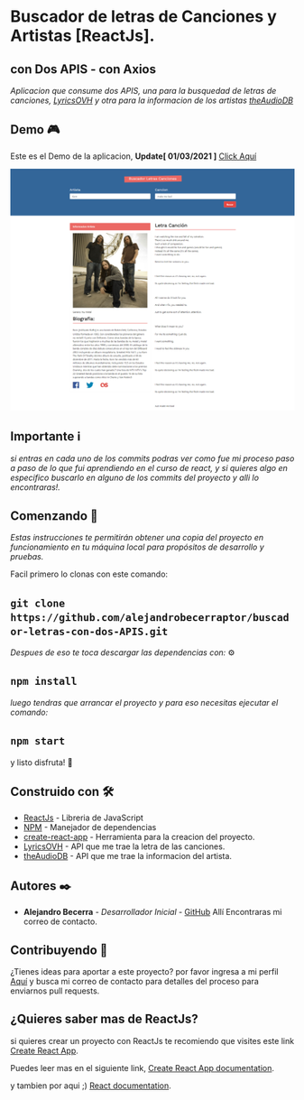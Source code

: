 # Buscador de letras de Canciones y Artistas [ReactJs].
## con Dos APIS - con Axios

_Aplicacion que consume dos APIS, una para la busquedad de letras de canciones, [LyricsOVH](https://lyricsovh.docs.apiary.io/#reference) y otra para la informacion de los artistas [theAudioDB](https://www.theaudiodb.com/api_guide.php)_

## Demo 🎮

Este es el Demo de la aplicacion, **Update[ 01/03/2021 ]** [Click Aquí](https://dreamy-hopper-efd4c2.netlify.app)

<img src="src/demo.png" alt="My cool logo"/>

## Importante ℹ

_si entras en cada uno de los commits podras ver como fue mi proceso paso a paso de lo que fui aprendiendo en el curso de react, y si quieres algo en especifico buscarlo en alguno de los commits del proyecto y alli lo encontraras!._

## Comenzando 🚀

_Estas instrucciones te permitirán obtener una copia del proyecto en funcionamiento en tu máquina local para propósitos de desarrollo y pruebas._

Facil primero lo clonas con este comando:

## `git clone https://github.com/alejandrobecerraptor/buscador-letras-con-dos-APIS.git`

_Despues de eso te toca descargar las dependencias con:_ ⚙️

## `npm install`

_luego tendras que arrancar el proyecto y para eso necesitas ejecutar el comando:_

## `npm start`

y listo disfruta! 🍦

## Construido con 🛠️

* [ReactJs](https://reactjs.org/) - Libreria de JavaScript
* [NPM](https://nodejs.org/es/download/) - Manejador de dependencias
* [create-react-app](https://github.com/facebook/create-react-app) - Herramienta para la creacion del proyecto.
* [LyricsOVH](https://lyricsovh.docs.apiary.io/#reference) - API que me trae la letra de las canciones.
* [theAudioDB](https://www.theaudiodb.com/api_guide.php) - API que me trae la informacion del artista.

## Autores ✒️

* **Alejandro Becerra** - *Desarrollador Inicial* - [GitHub](https://github.com/alejandrobecerraptor)
Allí Encontraras mi correo de contacto.

## Contribuyendo 📣

¿Tienes ideas para aportar a este proyecto? por favor ingresa a mi perfil  [Aquí](https://github.com/alejandrobecerraptor) y busca mi correo de contacto para detalles del proceso para enviarnos pull requests.

## ¿Quieres saber mas de ReactJs?

si quieres crear un proyecto con ReactJs te recomiendo que visites este link [Create React App](https://github.com/facebook/create-react-app).

Puedes leer mas en el siguiente link, [Create React App documentation](https://facebook.github.io/create-react-app/docs/getting-started).

y tambien por aqui ;) [React documentation](https://reactjs.org/).

